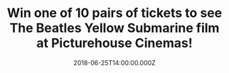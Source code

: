 ---
campaign-uuid: "c-9dd56d17-22e2-437b-8834-b4b872887ace"
type: "Preview"
category: "Tickets"
date: "2018-06-25T14:00:00.000Z"
end-date: "2018-07-02T23:59:00.000Z"
disable-form: false
is_promoted: false
has_entry_page: true
title: "Win one of 10 pairs of tickets to see The Beatles Yellow Submarine film at\
  \ Picturehouse Cinemas!"
competition-description: "<p>To celebrate the 50th Anniversary, screenings of The\
  \ Beatles Yellow Submarine sailing back into cinemas Sunday 8th July! we're giving\
  \ away 10 pairs of tickets to see the film at Picturehouse Cinemas to 10 lucky NME\
  \ AAA members to win.</p>\r\n<p>Wanna be there now? Click below to know how!</p>"
hero-header: "Win one of 10 pairs of tickets to see The Beatles Yellow Submarine film\
  \ at Picturehouse Cinemas!"
terms-confirmation: "N/A"
banner-img: "https://assets.expresslyapp.com/asset-79259f96-cd8c-4bb2-9739-edcc9f963266.jpg"
logo-left-href: "http://www.aaa.nme.com"
logo-left-image: "https://assets.expresslyapp.com/asset-81453d83-c568-4eb7-8b02-bd4872b8e26c.jpg"
logo-left-title: "NME AAA"
bg-image-hero: "https://assets.expresslyapp.com/asset-c2ef0034-e917-44a1-82db-c4b34b264380.jpg"
bg-image-first: "https://assets.expresslyapp.com/asset-c9649ea1-b7bf-4545-bfd9-e88a5e0d32ac.jpg"
bg-image-second: "https://assets.expresslyapp.com/asset-b468da48-e1f9-4e34-9a55-8bb3034c479a.jpg"
bg-image-third: "https://assets.expresslyapp.com/asset-f28d100b-63b5-4c15-9989-fba081689334.jpg"
section1-content: "<p>An icon of psychedelic pop culture, Yellow Submarine is a colourful\
  \ musical spectacle and an exhilaratingly joyful cinematic experience for all ages\
  \ – filled with visual invention, optical illusions, word play, and packed with\
  \ classic songs from The Beatles.</p>"
section2-content: "<p>This is the first time that the stunning restoration of this\
  \ groundbreaking animation arrives on the big screen looking and sounding better\
  \ than ever in glorious surround sound!</p>\r\n<p>From Lucy In The Sky With Diamonds\
  \ to Nowhere Man, and Eleanor Rigby to All You Need Is Love, Yellow Submarine features\
  \ some of the most-loved songs from the Beatles!</p>"
section3-content: "<p>If you don’t want to miss this amazing opportunity, NME AAA\
  \ has 10 pairs of tickets for YOU to attend the event at a Picturehouse Cinema of\
  \ your choice to the 6pm screening on Sunday 8th of July!</p>\r\n<p><br/>Picturehouse\
  \ Central (London)\r\n<br/>Picturehouse Clapham (London)\r\n<br/>Picturehouse Crouch\
  \ End (London)\r\n<br/>Picturehouse East Dulwich (London) \r\n<br/>Picturehouse\
  \ Notting Hill Gate (London)\r\n<br/>Picturehouse Greenwich (London)\r\n<br/>Picturehouse\
  \ Hackney (London) \r\n<br/>Picturehouse Brixton, Ritzy (London)\r\n<br/>Picturehouse\
  \ Bath\r\n<br/>Picturehouse Bradford\r\n<br/>Picturehouse Brighton Duke Of York's\r\
  \n<br/>Picturehouse Cambridge\r\n<br/>Picturehouse Cameo, Edinburgh\r\n<br/>Picturehouse\
  \ Exeter\r\n<br/>Picturehouse Henley\r\n<br/>Picturehouse Liverpool @ FACT\r\n<br/>Picturehouse\
  \ Norwich\r\n<br/>Picturehouse Oxford\r\n<br/>Picturehouse Southampton\r\n<br/>Picturehouse\
  \ Stratford East\r\n<br/>Picturehouse Stratford Upon Avon\r\n<br/>Picturehouse York</p>\r\
  \n<p>Enter the form below and you could be watching the The Beatles Yellow Submarine\
  \ on the big screen.</p>\r\n<p>Good luck!</p>"
entry-title: "Win one of 10 pairs of tickets to see The Beatles Yellow Submarine film\
  \ at Picturehouse Cinemas!"
entry-content: "Enter the draw to win one of 10 pairs of tickets to see The Beatles\
  \ Yellow Submarine film at Picturehouse Cinemas by completing the form below before\
  \ 23:59 on 2nd of July 2018."
has-winner: false
prize-description: "One of 10 pairs of tickets to see The Beatles Yellow Submarine\
  \ film at Picturehouse Cinemas!"
prize-restrictions: "Winner is responsible for any transport costs to/from the event."
special-conditions: "Multiple entries are allowed up to one every day."
---